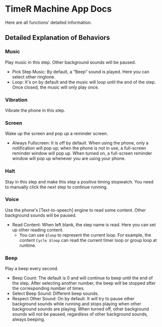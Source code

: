 # TimeR Machine App Docs

Here are all functions' detailed information.

## Detailed Explanation of Behaviors

### Music

Play music in this step. Other background sounds will be paused.

- Pick Step Music: By default, a “Beep” sound is played. Here you can select other ringtone.
- Loop: It's on by default and the music will loop until the end of the step. Once closed, the music will only play once.

### Vibration

Vibrate the phone in this step.

### Screen

Wake up the screen and pop up a reminder screen.

- Always Fullscreen: It is off by default. When using the phone, only a notification will pop up; when the phone is not in use, a full-screen reminder window will pop up. When turned on, a full-screen reminder window will pop up whenever you are using your phone.

### Halt

Stay in this step and make this step a positive timing stopwatch. You need to manually click the next step to continue running.

### Voice

Use the phone's [Text-to-speech] engine to read some content. Other background sounds will be paused.

- Read Content: When left blank, the step name is read. Here you can set up other reading content.
  - You can use `$loop` to represent the current loop. For example, the content `Cycle $loop` can read the current timer loop or group loop at runtime.

### Beep

Play a beep every second.

- Beep Count: The default is 0 and will continue to beep until the end of the step. After selecting another number, the beep will be stopped after the corresponding number of times.
- Select Beep Sound: Different beep sounds.
- Respect Other Sound: On by default. It will try to pause other background sounds while running and stops playing when other background sounds are playing. When turned off, other background sounds will not be paused, regardless of other background sounds, always beeping.